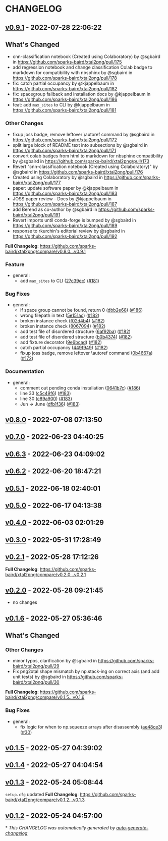 # CHANGELOG

## [v0.9.1](https://github.com/sparks-baird/xtal2png/releases/tag/v0.9.1) - 2022-07-28 22:06:22

<!-- Release notes generated using configuration in .github/release.yml at v0.9.1 -->

## What's Changed
* cnn-classification notebook (Created using Colaboratory) by @sgbaird in https://github.com/sparks-baird/xtal2png/pull/175
* add regression notebook and change classification Colab badge to markdown for compatibility with nbsphinx by @sgbaird in https://github.com/sparks-baird/xtal2png/pull/178
* fix: catch partial occupancy by @kjappelbaum in https://github.com/sparks-baird/xtal2png/pull/182
* fix: spacegroup fallback and installation docs  by @kjappelbaum in https://github.com/sparks-baird/xtal2png/pull/186
* feat: add `max_sites` to CLI by @kjappelbaum in https://github.com/sparks-baird/xtal2png/pull/181

### Other Changes
* fixup joss badge, remove leftover \autoref command by @sgbaird in https://github.com/sparks-baird/xtal2png/pull/172
* split large block of README text into subsections by @sgbaird in https://github.com/sparks-baird/xtal2png/pull/171
* convert colab badges from html to markdown for nbsphinx compatibility by @sgbaird in https://github.com/sparks-baird/xtal2png/pull/173
* Revert "cnn-classification notebook (Created using Colaboratory)" by @sgbaird in https://github.com/sparks-baird/xtal2png/pull/176
* Created using Colaboratory by @sgbaird in https://github.com/sparks-baird/xtal2png/pull/177
* paper: update software paper by @kjappelbaum in https://github.com/sparks-baird/xtal2png/pull/183
* JOSS paper review - Docs by @kjappelbaum in https://github.com/sparks-baird/xtal2png/pull/187
* add Berend as co-author by @sgbaird in https://github.com/sparks-baird/xtal2png/pull/191
* Revert imports until conda-forge is bumped by @sgbaird in https://github.com/sparks-baird/xtal2png/pull/189
* response to rkurchin's editorial review by @sgbaird in https://github.com/sparks-baird/xtal2png/pull/192


**Full Changelog**: https://github.com/sparks-baird/xtal2png/compare/v0.8.0...v0.9.1

### Feature

- general:
  - add `max_sites` to CLI ([27c39ec](https://github.com/sparks-baird/xtal2png/commit/27c39ec7310525cfe8205cadcbdd2add7e8e964f)) ([#181](https://github.com/sparks-baird/xtal2png/pull/181))

### Bug Fixes

- general:
  - if space group cannot be found, return 0 ([dbb2e68](https://github.com/sparks-baird/xtal2png/commit/dbb2e68b7a380d9ef03b2ce3b1fb9452d3a14f90)) ([#186](https://github.com/sparks-baird/xtal2png/pull/186))
  - wrong filepath in text ([5e151ac](https://github.com/sparks-baird/xtal2png/commit/5e151ac03767ab157eb927ff767957bd9d28aae1)) ([#182](https://github.com/sparks-baird/xtal2png/pull/182))
  - broken instance check ([f02d4b4](https://github.com/sparks-baird/xtal2png/commit/f02d4b433285a7f503770f688a5aa5bef47dac55)) ([#182](https://github.com/sparks-baird/xtal2png/pull/182))
  - broken instance check ([8067094](https://github.com/sparks-baird/xtal2png/commit/80670949bc5162b74b53b2682f2f09690cb05dec)) ([#182](https://github.com/sparks-baird/xtal2png/pull/182))
  - add test file of disordered structure ([6af92ba](https://github.com/sparks-baird/xtal2png/commit/6af92ba97188d0558cd2b4a5012fac44052c82c9)) ([#182](https://github.com/sparks-baird/xtal2png/pull/182))
  - add test file of disordered structure ([b0b4374](https://github.com/sparks-baird/xtal2png/commit/b0b437494fe095ddf4f215ca02561cf952368c0e)) ([#182](https://github.com/sparks-baird/xtal2png/pull/182))
  - add fixture decorator ([9e6bcad](https://github.com/sparks-baird/xtal2png/commit/9e6bcad7d0cdba37baa7a80134a6ed3c7bf31b1d)) ([#182](https://github.com/sparks-baird/xtal2png/pull/182))
  - catch partial occupancy ([449f949](https://github.com/sparks-baird/xtal2png/commit/449f9498265fb98ae4664d0c844bb4e0ff82cef7)) ([#182](https://github.com/sparks-baird/xtal2png/pull/182))
  - fixup joss badge, remove leftover \autoref command ([0b4667a](https://github.com/sparks-baird/xtal2png/commit/0b4667a01da9944bc9786560a4098d8df5985c84)) ([#172](https://github.com/sparks-baird/xtal2png/pull/172))

### Documentation

- general:
  - comment out pending conda installation ([0641b7c](https://github.com/sparks-baird/xtal2png/commit/0641b7c1230e7b7e1f00840c227d0c4134d610fa)) ([#186](https://github.com/sparks-baird/xtal2png/pull/186))
  - line 33 ([c5c49f6](https://github.com/sparks-baird/xtal2png/commit/c5c49f67327b8a6a65576012915e0d5aeb556f49)) ([#183](https://github.com/sparks-baird/xtal2png/pull/183))
  - line 30 ([c89a900](https://github.com/sparks-baird/xtal2png/commit/c89a900c3ff90ca397f69552c5cdd69a4993c240)) ([#183](https://github.com/sparks-baird/xtal2png/pull/183))
  - Jun -> June ([dfb1f36](https://github.com/sparks-baird/xtal2png/commit/dfb1f36ad6af956998ac8ec7d84a6759567aace7)) ([#183](https://github.com/sparks-baird/xtal2png/pull/183))

## [v0.8.0](https://github.com/sparks-baird/xtal2png/releases/tag/untagged-1cfe4c6287b8c846dc48) - 2022-07-08 07:13:50

<!-- Release notes generated using configuration in .github/release.yml at v0.8.0 -->

## [v0.7.0](https://github.com/sparks-baird/xtal2png/releases/tag/v0.7.0) - 2022-06-23 04:40:25

<!-- Release notes generated using configuration in .github/release.yml at v0.7.0 -->

## [v0.6.3](https://github.com/sparks-baird/xtal2png/releases/tag/v0.6.3) - 2022-06-23 04:09:02

<!-- Release notes generated using configuration in .github/release.yml at v0.6.3 -->

## [v0.6.2](https://github.com/sparks-baird/xtal2png/releases/tag/v0.6.2) - 2022-06-20 18:47:21

<!-- Release notes generated using configuration in .github/release.yml at v0.6.2 -->

## [v0.5.1](https://github.com/sparks-baird/xtal2png/releases/tag/v0.5.1) - 2022-06-18 02:40:01

<!-- Release notes generated using configuration in .github/release.yml at v0.5.1 -->

## [v0.5.0](https://github.com/sparks-baird/xtal2png/releases/tag/v0.5.0) - 2022-06-17 04:13:38

<!-- Release notes generated using configuration in .github/release.yml at v0.5.0 -->

## [v0.4.0](https://github.com/sparks-baird/xtal2png/releases/tag/v0.4.0) - 2022-06-03 02:01:29

<!-- Release notes generated using configuration in .github/release.yml at v0.4.0 -->

## [v0.3.0](https://github.com/sparks-baird/xtal2png/releases/tag/v0.3.0) - 2022-05-31 17:28:49

<!-- Release notes generated using configuration in .github/release.yml at v0.3.0  -->

## [v0.2.1](https://github.com/sparks-baird/xtal2png/releases/tag/v0.2.1) - 2022-05-28 17:12:26


<!-- Release notes generated using configuration in .github/release.yml at v0.2.1 -->



**Full Changelog**: https://github.com/sparks-baird/xtal2png/compare/v0.2.0...v0.2.1

## [v0.2.0](https://github.com/sparks-baird/xtal2png/releases/tag/v0.2.0) - 2022-05-28 09:21:45

- no changes

<!-- Release notes generated using configuration in .github/release.yml at v0.2.0 -->

## [v0.1.6](https://github.com/sparks-baird/xtal2png/releases/tag/v0.1.6) - 2022-05-27 05:36:46

<!-- Release notes generated using configuration in .github/release.yml at v0.1.6 -->
## What's Changed
### Other Changes
* minor typos, clarification by @sgbaird in https://github.com/sparks-baird/xtal2png/pull/29
* Fix png2xtal shape mismatch by np.stack-ing on correct axis (and add unit tests) by @sgbaird in https://github.com/sparks-baird/xtal2png/pull/30


**Full Changelog**: https://github.com/sparks-baird/xtal2png/compare/v0.1.5...v0.1.6

### Bug Fixes

- general:
  - fix logic for when to np.squeeze arrays after disassembly ([ae48ce3](https://github.com/sparks-baird/xtal2png/commit/ae48ce3b32bf30bb27b8338c9f29c4a381269eeb)) ([#30](https://github.com/sparks-baird/xtal2png/pull/30))

## [v0.1.5](https://github.com/sparks-baird/xtal2png/releases/tag/v0.1.5) - 2022-05-27 04:39:02

<!-- Release notes generated using configuration in .github/release.yml at v0.1.5 -->

## [v0.1.4](https://github.com/sparks-baird/xtal2png/releases/tag/v0.1.4) - 2022-05-27 04:04:54

<!-- Release notes generated using configuration in .github/release.yml at v0.1.4 -->

## [v0.1.3](https://github.com/sparks-baird/xtal2png/releases/tag/v0.1.3) - 2022-05-24 05:08:44

`setup.cfg` updated
**Full Changelog**: https://github.com/sparks-baird/xtal2png/compare/v0.1.2...v0.1.3

## [v0.1.2](https://github.com/sparks-baird/xtal2png/releases/tag/v0.1.2) - 2022-05-24 04:57:00

\* *This CHANGELOG was automatically generated by [auto-generate-changelog](https://github.com/BobAnkh/auto-generate-changelog)*
